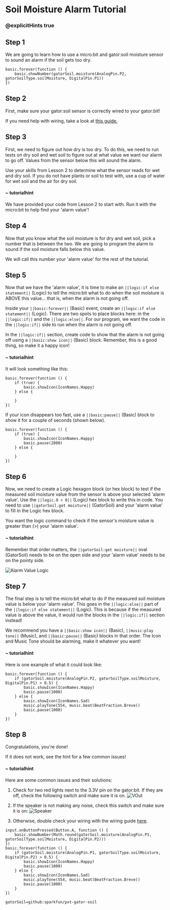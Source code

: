 # Soil Moisture Alarm Tutorial
### @explicitHints true

<!-- Tutorial Link: https://makecode.microbit.org/#tutorial:93423-66923-86309-61867 -->

## Step 1

We are going to learn how to use a micro:bit and gator:soil moisture sensor to sound an alarm if the soil gets too dry.

```template
basic.forever(function () {
    basic.showNumber(gatorSoil.moisture(AnalogPin.P2, gatorSoilType.soilMoisture, DigitalPin.P1))
})
```

## Step 2

First, make sure your gator:soil sensor is correctly wired to your gator:bit!

If you need help with wiring, take a look at [this guide.](https://docs.google.com/document/d/12oWXe1Icgzu3zD3qE00i4QrkLfok5Tlvc9vSgI2yB3g/edit?usp=sharing)

## Step 3

First, we need to figure out how dry is too dry. To do this, we need to run tests on dry soil and wet soil to figure out at what value we want our alarm to go off. Values from the sensor below this will sound the alarm.

Use your skills from Lesson 2 to determine what the sensor reads for wet and dry soil. If you do not have plants or soil to test with, use a cup of water for wet soil and the air for dry soil.

#### ~ tutorialhint

We have provided your code from Lesson 2 to start with. Run it with the micro:bit to help find your 'alarm value'!

## Step 4

Now that you know what the soil moisture is for dry and wet soil, pick a number that is between the two. We are going to program the alarm to sound if the soil moisture falls below this value.

We will call this number your 'alarm value' for the rest of the tutorial.

## Step 5

Now that we have the 'alarm value', it is time to make an ``||logic:if else statement||`` (Logic) to tell the micro:bit what to do when the soil moisture is ABOVE this value... that is, when the alarm is not going off.

Inside your ``||basic:forever||`` (Basic) event, create an ``||logic:if else statement||`` (Logic). There are two spots to place blocks here: in the ``||logic:if||`` and the ``||logic:else||``. For our program, we want the code in the ``||logic:if||`` side to run when the alarm is not going off.

In the ``||logic:if||`` section, create code to show that the alarm is not going off using a ``||basic:show icon||`` (Basic) block. Remember, this is a good thing, so make it a happy icon!


#### ~ tutorialhint
It will look something like this:
```blocks
basic.forever(function () {
    if (true) {
        basic.showIcon(IconNames.Happy)
    } else {

    }
})
```

If your icon disappears too fast, use a ``||basic:pause||`` (Basic) block to show it for a couple of seconds (shown below).
```blocks
basic.forever(function () {
    if (true) {
        basic.showIcon(IconNames.Happy)
        basic.pause(2000)
    } else {

    }
})
```

## Step 6
Now, we need to create a Logic hexagon block (or hex block) to test if the measured soil moisture value from the sensor is above your selected 'alarm value'. Use the ``||logic.0 < 0||`` (Logic) hex block to write this in code. You need to use ``||gatorSoil.get moisture||`` (GatorSoil) and your 'alarm value' to fill in the Logic hex block.

You want the logic command to check if the sensor's moisture value is greater than (>) your 'alarm value'.

#### ~ tutorialhint
Remember that order matters, the ``||gatorSoil:get moisture||`` oval (GatorSoil) needs to be on the open side and your 'alarm value' needs to be on the pointy side.

![Alarm Value Logic](https://schoolwidelabs.github.io/sensor-immersion/images/soil_code.png)

## Step 7

The final step is to tell the micro:bit what to do if the measured soil moisture value is below your 'alarm value'. This goes in the ``||logic:else||`` part of the ``||logic:if else statement||`` (Logic). This is because if the measured value is above the value, it would run the blocks in the ``||logic:if||`` section instead!

We recommend you have a ``||basic:show icon||`` (Basic), ``||music:play tone||`` (Music), and ``||basic:pause||`` (Basic) blocks in that order. The Icon and Music Tone should be alarming, make it whatever you want!

#### ~ tutorialhint

Here is one example of what it could look like:

```blocks
basic.forever(function () {
    if (gatorSoil.moisture(AnalogPin.P2, gatorSoilType.soilMoisture, DigitalPin.P1) > 0.5) {
        basic.showIcon(IconNames.Happy)
        basic.pause(1000)
    } else {
        basic.showIcon(IconNames.Sad)
        music.playTone(554, music.beat(BeatFraction.Breve))
        basic.pause(1000)
    }
})
```

## Step 8

Congratulations, you're done!

If it does not work, see the hint for a few common issues!

#### ~ tutorialhint
Here are some common issues and their solutions:
1. Check for two red lights next to the 3.3V pin on the gator:bit. If they are off, check the following switch and make sure it is on.
![VOut](https://github.com/schoolwidelabs/sensor-immersion-general/blob/master/images/VOUT_Switch.jpg?raw=true)

2. If the speaker is not making any noise, check this switch and make sure it is on:
![Speaker](https://github.com/schoolwidelabs/sensor-immersion-general/blob/master/images/SPEAKER_Switch.jpg?raw=true)

3. Otherwise, double check your wiring with the wiring guide [here](https://docs.google.com/document/d/12oWXe1Icgzu3zD3qE00i4QrkLfok5Tlvc9vSgI2yB3g/edit?usp=sharing).



```ghost
input.onButtonPressed(Button.A, function () {
    basic.showNumber(Math.round(gatorSoil.moisture(AnalogPin.P1, gatorSoilType.soilMoisture, DigitalPin.P2)))
})
basic.forever(function () {
    if (gatorSoil.moisture(AnalogPin.P1, gatorSoilType.soilMoisture, DigitalPin.P2) > 0.5) {
        basic.showIcon(IconNames.Happy)
        basic.pause(1000)
    } else {
        basic.showIcon(IconNames.Sad)
        music.playTone(554, music.beat(BeatFraction.Breve))
        basic.pause(1000)
    }
})
```


```package
gatorSoil=github:sparkfun/pxt-gator-soil
```
